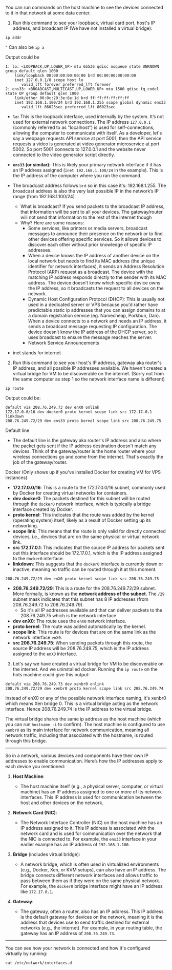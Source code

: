 
You can run commands on the host machine to see the devices connected to it in that network at some data center.


1. Run this command to see your loopback, virtual card port, host's IP address, and broadcast IP (We have not installed a virtual bridge):

```
ip addr
```
^ Can also be `ip a`

Output could be

```
1: lo: <LOOPBACK,UP,LOWER_UP> mtu 65536 qdisc noqueue state UNKNOWN group default qlen 1000  
    link/loopback 00:00:00:00:00:00 brd 00:00:00:00:00:00  
    inet 127.0.0.1/8 scope host lo  
       valid_lft forever preferred_lft forever  
2: ens33: <BROADCAST,MULTICAST,UP,LOWER_UP> mtu 1500 qdisc fq_codel state UP group default qlen 1000  
    link/ether 00:0c:29:3e:8e:1d brd ff:ff:ff:ff:ff:ff  
    inet 192.168.1.100/24 brd 192.168.1.255 scope global dynamic ens33  
       valid_lft 86023sec preferred_lft 86023sec  
```
  

- **`lo`:** This is the loopback interface, used internally by the system. It’s not used for external network connections. The IP address `127.0.0.1` (commonly referred to as "localhost") is used for self-connections, allowing the computer to communicate with itself. As a developer, let's say a webpage requests API service at port 5001, then the API service requests a video is generated at video generator microservice at port 5002. So port 5001 connects to 127.0.0.1 and the website never connected to the video generator script directly.

- **`ens33` (or similar):** This is likely your primary network interface if it has an IP address assigned (`inet 192.168.1.100/24` in the example). This is the IP address of the computer where you ran the command.
  
- The broadcast address follows `brd` so in this case it's: 192.168.1.255. The broadcast address is also the very last possible IP in the network’s IP range (from 192.168.1.100/24)
	- What is broadcast? If you send packets to the broadcast IP address, that information will be sent to all your devices. The gateway/router will not send that information to the rest of the internet though
	- Why? Here are some reasons:
		- Some services, like printers or media servers, broadcast messages to announce their presence on the network or to find other devices offering specific services. So it allows devices to discover each other without prior knowledge of specific IP addresses.
		- When a device knows the IP address of another device on the local network but needs to find its MAC address (the unique identifier for network interfaces), it sends an Address Resolution Protocol (ARP) request as a broadcast. The device with the matching IP address responds directly to the sender with its MAC address. The device doesn’t know which specific device owns the IP address, so it broadcasts the request to all devices on the network.
		- Dynamic Host Configuration Protocol (DHCP): This is usually not used in a dedicated server or VPS because you'd rather have predictable static ip addresses that you can assign domains to at a domain registration service (eg. Namecheap, Porkbun, Dan). When a device connects to a network and needs an IP address, it sends a broadcast message requesting IP configuration. The device doesn’t know the IP address of the DHCP server, so it uses broadcast to ensure the message reaches the server.
		- Network Service Announcements
	  
- inet stands for internet

2. Run this command to see your host's IP address, gateway aka router's IP address, and all possible IP addresses available. We haven't created a virtual bridge for VM to be discoverable on the internet. (Sorry not from the same computer as step 1 so the network interface name is different)
```
ip route
```

Output could be:
```
default via 208.76.249.73 dev enX0 onlink 
172.17.0.0/16 dev docker0 proto kernel scope link src 172.17.0.1 linkdown 
208.76.249.72/29 dev ens33 proto kernel scope link src 208.76.249.75
```

Default line
- The default line is the gateway aka router's IP address and also where the packet gets sent if the IP address destination doesn't match any devices. Think of the gateway/router is the home router where your wireless connections go and come from the internet. That's exactly the job of the gateway/router.

Docker (Only shows up if you've installed Docker for creating VM for VPS instances)
- **172.17.0.0/16**: This is a route to the 172.17.0.0/16 subnet, commonly used by Docker for creating virtual networks for containers.
- **dev docker0**: The packets destined for this subnet will be routed through the `docker0` network interface, which is typically a bridge interface created by Docker.
- **proto kernel**: This indicates that the route was added by the kernel (operating system) itself, likely as a result of Docker setting up its networking.
- **scope link**: This means that the route is only valid for directly connected devices, i.e., devices that are on the same physical or virtual network link.
- **src 172.17.0.1**: This indicates that the source IP address for packets sent out this interface should be 172.17.0.1, which is the IP address assigned to the `docker0` interface.
- **linkdown**: This suggests that the `docker0` interface is currently down or inactive, meaning no traffic can be routed through it at this moment.

`208.76.249.72/29 dev enX0 proto kernel scope link src 208.76.249.75`
- **208.76.249.72/29**: This is a route for the 208.76.249.72/29 subnet. More formally, is known as the **network address of the subnet**. The `/29` subnet mask indicates that this subnet has 8 IP addresses (from 208.76.249.72 to 208.76.249.79).
	- So it's all IP addresses available and that can deliver packets to the 208.76.249.75 which is the network interface
- **dev enX0**: The route uses the `enX0` network interface.
- **proto kernel**: The route was added automatically by the kernel.
- **scope link**: This route is for devices that are on the same link as the network interface `enX0`.
- **src 208.76.249.75**: When sending packets through this route, the source IP address will be 208.76.249.75, which is the IP address assigned to the `enX0` interface.

3. Let's say we have created a virtual bridge for VM to be discoverable on the internet. And we uninstalled docker. Running the `ip route` on the hots machine could give this output:
```
default via 208.76.249.73 dev xenbr0 onlink 
208.76.249.72/29 dev xenbr0 proto kernel scope link src 208.76.249.74
```

Instead of enX0 or any of the possible network interface naming, it's xenbr0 which means Xen bridge 0. This is a virtual bridge acting as the network interface. Hence 208.76.249.74 is the IP address to the virtual bridge.

The virtual bridge shares the same ip address as the host machine (which you can run `hostname -i` to confirm). The host machine is configured to use `xenbr0` as its main interface for network communication, meaning all network traffic, including that associated with the hostname, is routed through this bridge.

---

So in a network, various devices and components have their own IP addresses to enable communication. Here’s how the IP addresses apply to each device you mentioned:

1. **Host Machine**:
    
    - The host machine itself (e.g., a physical server, computer, or virtual machine) has an IP address assigned to one or more of its network interfaces. This IP address is used for communication between the host and other devices on the network.
      
2. **Network Card (NIC)**:
    
    - The Network Interface Controller (NIC) on the host machine has an IP address assigned to it. This IP address is associated with the network card and is used for communication over the network that the NIC is connected to. For example, the `ens33` interface in your earlier example has an IP address of `192.168.1.100`.
    
1. **Bridge** (includes virtual bridge):
    
    - A network bridge, which is often used in virtualized environments (e.g., Docker, Xen, or KVM setups), can also have an IP address. The bridge connects different network interfaces and allows traffic to pass between them as if they were on the same physical network. For example, the `docker0` bridge interface might have an IP address like `172.17.0.1`.
      
4. **Gateway**:
    
    - The gateway, often a router, also has an IP address. This IP address is the default gateway for devices on the network, meaning it is the address that devices use to send traffic destined for external networks (e.g., the internet). For example, in your routing table, the gateway has an IP address of `208.76.249.73`.


---

You can see how your network is connected and how it's configured virtually by running:
```
cat /etc/network/interfaces.d
```